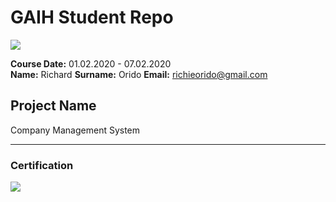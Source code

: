 # GAIH Student Repo
![](img/logo.png)

**Course Date:** 01.02.2020 - 07.02.2020  
**Name:** Richard 
**Surname:** Orido 
**Email:** richieorido@gmail.com 

## Project Name
Company Management System

---

### Certification
![](img/certificate_ex.png)

